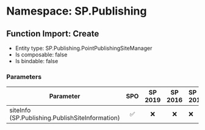 # Namespace: SP.Publishing

## Function Import: Create

- Entity type: SP.Publishing.PointPublishingSiteManager
- Is composable: false
- Is bindable: false

### Parameters

Parameter | SPO | SP 2019 | SP 2016 | SP 2013
----------|:---:|:-------:|:-------:|:-------
siteInfo (SP.Publishing.PublishSiteInformation) | ✅ | ❌ | ❌ | ❌
